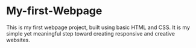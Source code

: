 # My-first-Webpage
This is my first webpage project, built using basic HTML and CSS. It is my  simple yet meaningful step toward creating responsive and creative websites.
